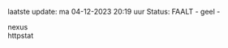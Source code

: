 laatste update: 
ma 04-12-2023 20:19   uur 
Status: FAALT - geel - 
<div class="service R">nexus</div><div class="service Y">httpstat</div>